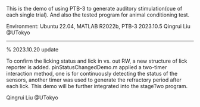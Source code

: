 This is the demo of using PTB-3 to generate auditory stimulation(cue of each single trial).
And also the tested program for animal conditioning test.

Environment: Ubuntu 22.04, MATLAB R2022b, PTB-3
2023.10.5 Qingrui Liu @UTokyo

-----------------------------------------------
% 2023.10.20 update

To confirm the licking status and lick in vs. out RW, a new structure of lick reporter is added. 
pinStatusChangedDemo.m applied a two-timer interaction method, one is for continuously detecting the status of the sensors,
another timer was used to generate the refractory period after each lick.
This demo will be further integrated into the stageTwo program.

Qingrui Liu @UTokyo